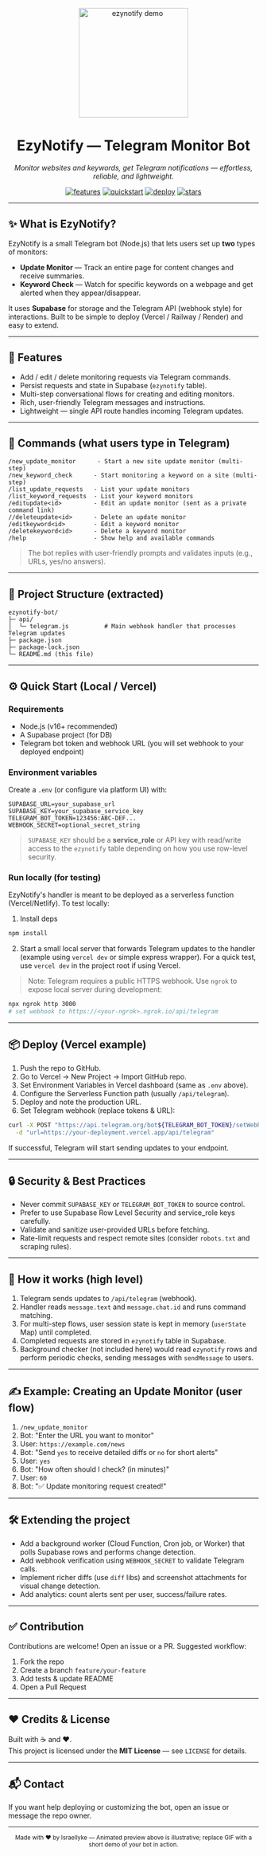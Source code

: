 
<!-- PROJECT LOGO -->
<p align="center">
  <a href="https://github.com/IsraelIyke/ezynotify-bot">
    <img src="https://media.giphy.com/media/3o7aCTPPm4OHfRLSH6/giphy.gif" alt="ezynotify demo" width="220"/>
  </a>
  <h1 align="center">EzyNotify — Telegram Monitor Bot</h1>
  <p align="center">
    <em>Monitor websites and keywords, get Telegram notifications — effortless, reliable, and lightweight.</em>
  </p>
</p>

<p align="center">
  <a href="#features"><img alt="features" src="https://img.shields.io/badge/feature-monitoring-green.svg"/></a>
  <a href="#quick-start"><img alt="quickstart" src="https://img.shields.io/badge/quick-start-setup-blue.svg"/></a>
  <a href="#deployment"><img alt="deploy" src="https://img.shields.io/badge/deploy-vercel%20%7C%20railway-orange.svg"/></a>
  <a href="https://github.com/IsraelIyke/ezynotify-bot/stargazers"><img alt="stars" src="https://img.shields.io/github/stars/IsraelIyke/ezynotify-bot.svg?style=social&label=Star"/></a>
</p>

---

## ✨ What is EzyNotify?

EzyNotify is a small Telegram bot (Node.js) that lets users set up **two** types of monitors:

- **Update Monitor** — Track an entire page for content changes and receive summaries.
- **Keyword Check** — Watch for specific keywords on a webpage and get alerted when they appear/disappear.

It uses **Supabase** for storage and the Telegram API (webhook style) for interactions. Built to be simple to deploy (Vercel / Railway / Render) and easy to extend.

---

## 🚀 Features

- Add / edit / delete monitoring requests via Telegram commands.
- Persist requests and state in Supabase (`ezynotify` table).
- Multi-step conversational flows for creating and editing monitors.
- Rich, user-friendly Telegram messages and instructions.
- Lightweight — single API route handles incoming Telegram updates.

---

## 🧭 Commands (what users type in Telegram)

```
/new_update_monitor      - Start a new site update monitor (multi-step)
/new_keyword_check      - Start monitoring a keyword on a site (multi-step)
/list_update_requests   - List your update monitors
/list_keyword_requests  - List your keyword monitors
/editupdate<id>         - Edit an update monitor (sent as a private command link)
//deleteupdate<id>      - Delete an update monitor
/editkeyword<id>        - Edit a keyword monitor
/deletekeyword<id>      - Delete a keyword monitor
/help                   - Show help and available commands
```

> The bot replies with user-friendly prompts and validates inputs (e.g., URLs, yes/no answers).

---

## 📁 Project Structure (extracted)

```
ezynotify-bot/
├─ api/
│  └─ telegram.js          # Main webhook handler that processes Telegram updates
├─ package.json
├─ package-lock.json
└─ README.md (this file)
```

---

## ⚙️ Quick Start (Local / Vercel)

### Requirements
- Node.js (v16+ recommended)
- A Supabase project (for DB)
- Telegram bot token and webhook URL (you will set webhook to your deployed endpoint)

### Environment variables

Create a `.env` (or configure via platform UI) with:

```
SUPABASE_URL=your_supabase_url
SUPABASE_KEY=your_supabase_service_key
TELEGRAM_BOT_TOKEN=123456:ABC-DEF...
WEBHOOK_SECRET=optional_secret_string
```

> `SUPABASE_KEY` should be a **service_role** or API key with read/write access to the `ezynotify` table depending on how you use row-level security.

### Run locally (for testing)
EzyNotify's handler is meant to be deployed as a serverless function (Vercel/Netlify). To test locally:

1. Install deps
```bash
npm install
```

2. Start a small local server that forwards Telegram updates to the handler (example using `vercel dev` or simple express wrapper). For a quick test, use `vercel dev` in the project root if using Vercel.

> Note: Telegram requires a public HTTPS webhook. Use `ngrok` to expose local server during development:
```bash
npx ngrok http 3000
# set webhook to https://<your-ngrok>.ngrok.io/api/telegram
```

---

## 📦 Deploy (Vercel example)

1. Push the repo to GitHub.
2. Go to Vercel → New Project → Import GitHub repo.
3. Set Environment Variables in Vercel dashboard (same as `.env` above).
4. Configure the Serverless Function path (usually `/api/telegram`).
5. Deploy and note the production URL.
6. Set Telegram webhook (replace tokens & URL):

```bash
curl -X POST "https://api.telegram.org/bot${TELEGRAM_BOT_TOKEN}/setWebhook" \
  -d "url=https://your-deployment.vercel.app/api/telegram"
```

If successful, Telegram will start sending updates to your endpoint.

---

## 🔒 Security & Best Practices

- Never commit `SUPABASE_KEY` or `TELEGRAM_BOT_TOKEN` to source control.
- Prefer to use Supabase Row Level Security and service_role keys carefully.
- Validate and sanitize user-provided URLs before fetching.
- Rate-limit requests and respect remote sites (consider `robots.txt` and scraping rules).

---

## 🧩 How it works (high level)

1. Telegram sends updates to `/api/telegram` (webhook).
2. Handler reads `message.text` and `message.chat.id` and runs command matching.
3. For multi-step flows, user session state is kept in memory (`userState` Map) until completed.
4. Completed requests are stored in `ezynotify` table in Supabase.
5. Background checker (not included here) would read `ezynotify` rows and perform periodic checks, sending messages with `sendMessage` to users.

---

## ✍️ Example: Creating an Update Monitor (user flow)

1. `/new_update_monitor`
2. Bot: "Enter the URL you want to monitor"
3. User: `https://example.com/news`
4. Bot: "Send `yes` to receive detailed diffs or `no` for short alerts"
5. User: `yes`
6. Bot: "How often should I check? (in minutes)"
7. User: `60`
8. Bot: "✅ Update monitoring request created!"

---

## 🛠️ Extending the project

- Add a background worker (Cloud Function, Cron job, or Worker) that polls Supabase rows and performs change detection.
- Add webhook verification using `WEBHOOK_SECRET` to validate Telegram calls.
- Implement richer diffs (use `diff` libs) and screenshot attachments for visual change detection.
- Add analytics: count alerts sent per user, success/failure rates.

---

## ✅ Contribution

Contributions are welcome! Open an issue or a PR. Suggested workflow:

1. Fork the repo
2. Create a branch `feature/your-feature`
3. Add tests & update README
4. Open a Pull Request

---

## ❤️ Credits & License

Built with ☕ and ❤️.  
This project is licensed under the **MIT License** — see `LICENSE` for details.

---

## 📬 Contact

If you want help deploying or customizing the bot, open an issue or message the repo owner.

---

<p align="center">
  <sub>Made with ❤️ by IsraelIyke — Animated preview above is illustrative; replace GIF with a short demo of your bot in action.</sub>
</p>
